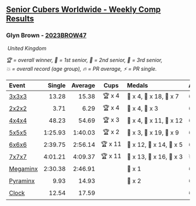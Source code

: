<style>table {white-space: nowrap;}</style>
<link rel="stylesheet" type="text/css" href="/scw-comp/css/flags.css" />

## [Senior Cubers Worldwide - Weekly Comp Results](/scw-comp/results/)
### Glyn Brown - [2023BROW47](https://www.worldcubeassociation.org/persons/2023BROW47)

<i class="flag flag-GB" />&nbsp;United Kingdom

<span style="white-space: nowrap;">🏆 = overall winner</span>, <span style="white-space: nowrap;">🥇 = 1st senior</span>, <span style="white-space: nowrap;">🥈 = 2nd senior</span>, <span style="white-space: nowrap;">🥉 = 3rd senior</span>, <span style="white-space: nowrap;">💥 = overall record (age group)</span>, <span style="white-space: nowrap;">🔥 = PR average</span>, <span style="white-space: nowrap;">⚡ = PR single</span>.

| Event | Single | Average | Cups | Medals | Achievements|
| :-- | --: | --: | :--: | :-- | :-- |
| [3x3x3](333.md) | 13.28 | 15.38 | 🏆 x 4 | 🥇 x 4, 🥈 x 18, 🥉 x 7 | 🔥 x 8, ⚡ x 11 |
| [2x2x2](222.md) | 3.71 | 6.29 | 🏆 x 4 | 🥇 x 4, 🥈 x 3 | 🔥 x 5, ⚡ x 5 |
| [4x4x4](444.md) | 48.23 | 54.69 | 🏆 x 3 | 🥇 x 4, 🥈 x 11, 🥉 x 12 | 🔥 x 11, ⚡ x 9 |
| [5x5x5](555.md) | 1:25.93 | 1:40.03 | 🏆 x 2 | 🥇 x 3, 🥈 x 19, 🥉 x 9 | 🔥 x 10, ⚡ x 6 |
| [6x6x6](666.md) | 2:39.75 | 2:56.14 | 🏆 x 11 | 🥇 x 12, 🥈 x 14, 🥉 x 5 | 🔥 x 11, ⚡ x 12 |
| [7x7x7](777.md) | 4:01.21 | 4:09.37 | 🏆 x 11 | 🥇 x 13, 🥈 x 16, 🥉 x 3 | 💥 x 2, 🔥 x 14, ⚡ x 9 |
| [Megaminx](minx.md) | 2:30.38 | 2:46.91 |  | 🥉 x 1 | 🔥 x 1, ⚡ x 2 |
| [Pyraminx](pyram.md) | 9.93 | 14.93 |  | 🥉 x 2 | 🔥 x 2, ⚡ x 2 |
| [Clock](clock.md) | 12.54 | 17.59 |  |  | 🔥 x 2, ⚡ x 2 |

<!-- Global site tag (gtag.js) - Google Analytics -->
<script async src="https://www.googletagmanager.com/gtag/js?id=UA-86348435-3"></script>
<script>window.dataLayer = window.dataLayer || []; function gtag() {dataLayer.push(arguments);} gtag('js', new Date()); gtag('config', 'UA-86348435-3');</script>
